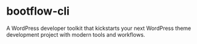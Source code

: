 # bootflow-cli
A WordPress developer toolkit that kickstarts your next WordPress theme development project with modern tools and workflows.
